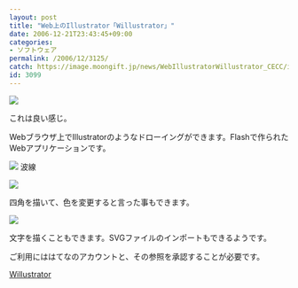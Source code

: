 ```yaml
---
layout: post
title: "Web上のIllustrator「Willustrator」"
date: 2006-12-21T23:43:45+09:00
categories:
- ソフトウェア
permalink: /2006/12/3125/
catch: https://image.moongift.jp/news/WebIllustratorWillustrator_CECC/image0_thumb5.png
id: 3099
---
```

[![](https://image.moongift.jp/news/WebIllustratorWillustrator_CECC/image0_thumb1.png)](https://image.moongift.jp/news/WebIllustratorWillustrator_CECC/image05.png)

 

これは良い感じ。

 

Webブラウザ上でIllustratorのようなドローイングができます。Flashで作られたWebアプリケーションです。

 

[![](https://image.moongift.jp/news/WebIllustratorWillustrator_CECC/image0_thumb3.png)](https://image.moongift.jp/news/WebIllustratorWillustrator_CECC/image09.png)&nbsp;波線

 

[![](https://image.moongift.jp/news/WebIllustratorWillustrator_CECC/image0_thumb5.png)](https://image.moongift.jp/news/WebIllustratorWillustrator_CECC/image015.png)

 

四角を描いて、色を変更すると言った事もできます。

 

[![](https://image.moongift.jp/news/WebIllustratorWillustrator_CECC/image0_thumb6.png)](https://image.moongift.jp/news/WebIllustratorWillustrator_CECC/image020.png)

 

文字を描くこともできます。SVGファイルのインポートもできるようです。

 

ご利用にははてなのアカウントと、その参照を承認することが必要です。

 

[Willustrator](http://willustrator.org/image/new_item)

